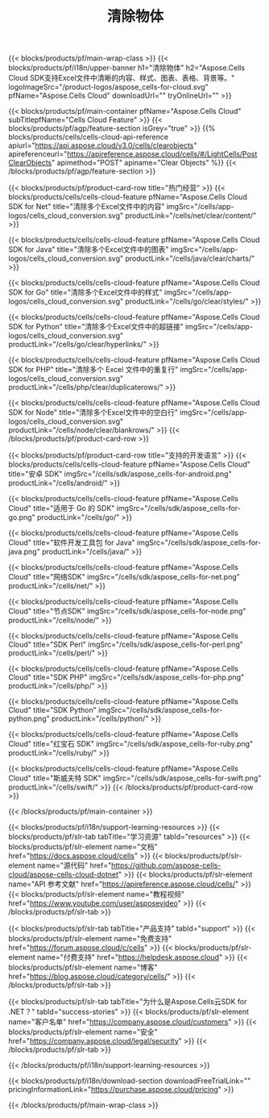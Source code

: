 ﻿---
title: 清除物体
description: Aspose.Cells Cloud REST API 支持清除 Excel 文件中的内部对象。 SDK支持多种开发语言。它们包括 Android、C#、Go、Java、NodeJS、Perl、PHP、Python、Ruby 和 swift。
url: /zh/clear/
---
{{< blocks/products/pf/main-wrap-class >}}
{{< blocks/products/pf/i18n/upper-banner h1="清除物体" h2="Aspose.Cells Cloud SDK支持Excel文件中清晰的内容、样式、图表、表格、背景等。" logoImageSrc="/product-logos/aspose_cells-for-cloud.svg" pfName="Aspose.Cells Cloud" downloadUrl="" tryOnlineUrl="" >}}

{{< blocks/products/pf/main-container pfName="Aspose.Cells Cloud" subTitlepfName="Cells Cloud Feature" >}}
{{< blocks/products/pf/agp/feature-section isGrey="true" >}}
{{% blocks/products/cells/cells-cloud-api-reference apiurl="https://api.aspose.cloud/v3.0/cells/clearobjects" apireferenceurl="https://apireference.aspose.cloud/cells/#/LightCells/PostClearObjects" apimethod="POST" apiname="Clear Objects" %}}
{{< /blocks/products/pf/agp/feature-section >}}

{{< blocks/products/pf/product-card-row title="热门经营" >}}
{{< blocks/products/cells/cells-cloud-feature pfName="Aspose.Cells Cloud SDK for Net" title="清除多个Excel文件中的内容" imgSrc="/cells/app-logos/cells_cloud_conversion.svg" productLink="/cells/net/clear/content/" >}}

{{< blocks/products/cells/cells-cloud-feature pfName="Aspose.Cells Cloud SDK for Java" title="清除多个Excel文件中的图表" imgSrc="/cells/app-logos/cells_cloud_conversion.svg" productLink="/cells/java/clear/charts/" >}}

{{< blocks/products/cells/cells-cloud-feature pfName="Aspose.Cells Cloud SDK for Go" title="清除多个Excel文件中的样式" imgSrc="/cells/app-logos/cells_cloud_conversion.svg" productLink="/cells/go/clear/styles/" >}}

{{< blocks/products/cells/cells-cloud-feature pfName="Aspose.Cells Cloud SDK for Python" title="清除多个Excel文件中的超链接" imgSrc="/cells/app-logos/cells_cloud_conversion.svg" productLink="/cells/go/clear/hyperlinks/" >}}

{{< blocks/products/cells/cells-cloud-feature pfName="Aspose.Cells Cloud SDK for PHP" title="清除多个 Excel 文件中的重复行" imgSrc="/cells/app-logos/cells_cloud_conversion.svg" productLink="/cells/php/clear/duplicaterows/" >}}

{{< blocks/products/cells/cells-cloud-feature pfName="Aspose.Cells Cloud SDK for Node" title="清除多个Excel文件中的空白行" imgSrc="/cells/app-logos/cells_cloud_conversion.svg" productLink="/cells/node/clear/blankrows/" >}}
{{< /blocks/products/pf/product-card-row >}}

{{< blocks/products/pf/product-card-row title="支持的开发语言" >}}
{{< blocks/products/cells/cells-cloud-feature pfName="Aspose.Cells Cloud" title="安卓 SDK" imgSrc="/cells/sdk/aspose_cells-for-android.png" productLink="/cells/android/" >}}

{{< blocks/products/cells/cells-cloud-feature pfName="Aspose.Cells Cloud" title="适用于 Go 的 SDK" imgSrc="/cells/sdk/aspose_cells-for-go.png" productLink="/cells/go/" >}}

{{< blocks/products/cells/cells-cloud-feature pfName="Aspose.Cells Cloud" title="软件开发工具包 for Java" imgSrc="/cells/sdk/aspose_cells-for-java.png" productLink="/cells/java/" >}}

{{< blocks/products/cells/cells-cloud-feature pfName="Aspose.Cells Cloud" title="网络SDK" imgSrc="/cells/sdk/aspose_cells-for-net.png" productLink="/cells/net/" >}}

{{< blocks/products/cells/cells-cloud-feature pfName="Aspose.Cells Cloud" title="节点SDK" imgSrc="/cells/sdk/aspose_cells-for-node.png" productLink="/cells/node/" >}}

{{< blocks/products/cells/cells-cloud-feature pfName="Aspose.Cells Cloud" title="SDK Perl" imgSrc="/cells/sdk/aspose_cells-for-perl.png" productLink="/cells/perl/" >}}

{{< blocks/products/cells/cells-cloud-feature pfName="Aspose.Cells Cloud" title="SDK PHP" imgSrc="/cells/sdk/aspose_cells-for-php.png" productLink="/cells/php/" >}}

{{< blocks/products/cells/cells-cloud-feature pfName="Aspose.Cells Cloud" title="SDK Python" imgSrc="/cells/sdk/aspose_cells-for-python.png" productLink="/cells/python/" >}}

{{< blocks/products/cells/cells-cloud-feature pfName="Aspose.Cells Cloud" title="红宝石 SDK" imgSrc="/cells/sdk/aspose_cells-for-ruby.png" productLink="/cells/ruby/" >}}

{{< blocks/products/cells/cells-cloud-feature pfName="Aspose.Cells Cloud" title="斯威夫特 SDK" imgSrc="/cells/sdk/aspose_cells-for-swift.png" productLink="/cells/swift/" >}}
{{< /blocks/products/pf/product-card-row >}}


{{< /blocks/products/pf/main-container >}}

{{< blocks/products/pf/i18n/support-learning-resources >}}
{{< blocks/products/pf/slr-tab tabTitle="学习资源" tabId="resources" >}}
{{< blocks/products/pf/slr-element name="文档" href="https://docs.aspose.cloud/cells" >}}
{{< blocks/products/pf/slr-element name="源代码" href="https://github.com/aspose-cells-cloud/aspose-cells-cloud-dotnet" >}}
{{< blocks/products/pf/slr-element name="API 参考文献" href="https://apireference.aspose.cloud/cells/" >}}
{{< blocks/products/pf/slr-element name="教程视频" href="https://www.youtube.com/user/asposevideo" >}}
{{< /blocks/products/pf/slr-tab >}}

{{< blocks/products/pf/slr-tab tabTitle="产品支持" tabId="support" >}}
{{< blocks/products/pf/slr-element name="免费支持" href="https://forum.aspose.cloud/c/cells" >}}
{{< blocks/products/pf/slr-element name="付费支持" href="https://helpdesk.aspose.cloud" >}}
{{< blocks/products/pf/slr-element name="博客" href="https://blog.aspose.cloud/category/cells/" >}}
{{< /blocks/products/pf/slr-tab >}}

{{< blocks/products/pf/slr-tab tabTitle="为什么是Aspose.Cells云SDK for .NET？" tabId="success-stories" >}}
{{< blocks/products/pf/slr-element name="客户名单" href="https://company.aspose.cloud/customers" >}}
{{< blocks/products/pf/slr-element name="安全" href="https://company.aspose.cloud/legal/security" >}}
{{< /blocks/products/pf/slr-tab >}}

{{< /blocks/products/pf/i18n/support-learning-resources >}}

{{< blocks/products/pf/i18n/download-section downloadFreeTrialLink="" pricingInformationLink="https://purchase.aspose.cloud/pricing" >}}

{{< /blocks/products/pf/main-wrap-class >}}
